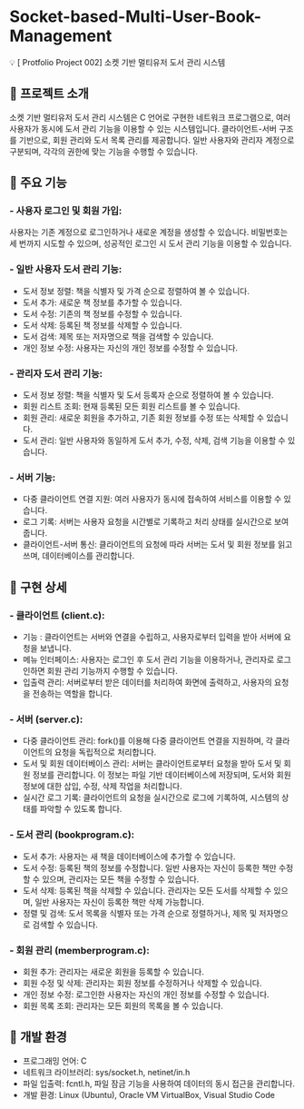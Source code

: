 # Socket-based-Multi-User-Book-Management
💡 [ Protfolio Project 002] 소켓 기반 멀티유저 도서 관리 시스템

## 📌 프로젝트 소개
소켓 기반 멀티유저 도서 관리 시스템은 C 언어로 구현한 네트워크 프로그램으로, 여러 사용자가 동시에 도서 관리 기능을 이용할 수 있는 시스템입니다. 클라이언트-서버 구조를 기반으로, 회원 관리와 도서 목록 관리를 제공합니다. 일반 사용자와 관리자 계정으로 구분되며, 각각의 권한에 맞는 기능을 수행할 수 있습니다.

## 📌 주요 기능
### - 사용자 로그인 및 회원 가입:
사용자는 기존 계정으로 로그인하거나 새로운 계정을 생성할 수 있습니다. 비밀번호는 세 번까지 시도할 수 있으며, 성공적인 로그인 시 도서 관리 기능을 이용할 수 있습니다.  

### - 일반 사용자 도서 관리 기능:
- 도서 정보 정렬: 책을 식별자 및 가격 순으로 정렬하여 볼 수 있습니다.  
- 도서 추가: 새로운 책 정보를 추가할 수 있습니다.  
- 도서 수정: 기존의 책 정보를 수정할 수 있습니다.  
- 도서 삭제: 등록된 책 정보를 삭제할 수 있습니다.  
- 도서 검색: 제목 또는 저자명으로 책을 검색할 수 있습니다.  
- 개인 정보 수정: 사용자는 자신의 개인 정보를 수정할 수 있습니다.  
  
### - 관리자 도서 관리 기능:
- 도서 정보 정렬: 책을 식별자 및 도서 등록자 순으로 정렬하여 볼 수 있습니다.  
- 회원 리스트 조회: 현재 등록된 모든 회원 리스트를 볼 수 있습니다.  
- 회원 관리: 새로운 회원을 추가하고, 기존 회원 정보를 수정 또는 삭제할 수 있습니다.  
- 도서 관리: 일반 사용자와 동일하게 도서 추가, 수정, 삭제, 검색 기능을 이용할 수 있습니다.  
  
### - 서버 기능:
- 다중 클라이언트 연결 지원: 여러 사용자가 동시에 접속하여 서비스를 이용할 수 있습니다.  
- 로그 기록: 서버는 사용자 요청을 시간별로 기록하고 처리 상태를 실시간으로 보여줍니다.  
- 클라이언트-서버 통신: 클라이언트의 요청에 따라 서버는 도서 및 회원 정보를 읽고 쓰며, 데이터베이스를 관리합니다.  

## 📌 구현 상세
### - 클라이언트 (client.c):
- 기능 : 클라이언트는 서버와 연결을 수립하고, 사용자로부터 입력을 받아 서버에 요청을 보냅니다.
- 메뉴 인터페이스: 사용자는 로그인 후 도서 관리 기능을 이용하거나, 관리자로 로그인하면 회원 관리 기능까지 수행할 수 있습니다.  
- 입출력 관리: 서버로부터 받은 데이터를 처리하여 화면에 출력하고, 사용자의 요청을 전송하는 역할을 합니다.  

### - 서버 (server.c):
- 다중 클라이언트 관리: fork()를 이용해 다중 클라이언트 연결을 지원하며, 각 클라이언트의 요청을 독립적으로 처리합니다.  
- 도서 및 회원 데이터베이스 관리: 서버는 클라이언트로부터 요청을 받아 도서 및 회원 정보를 관리합니다. 이 정보는 파일 기반 데이터베이스에 저장되며, 도서와 회원 정보에 대한 삽입, 수정, 삭제 작업을 처리합니다.  
- 실시간 로그 기록: 클라이언트의 요청을 실시간으로 로그에 기록하여, 시스템의 상태를 파악할 수 있도록 합니다.  

### - 도서 관리 (bookprogram.c):
- 도서 추가: 사용자는 새 책을 데이터베이스에 추가할 수 있습니다.
- 도서 수정: 등록된 책의 정보를 수정합니다. 일반 사용자는 자신이 등록한 책만 수정할 수 있으며, 관리자는 모든 책을 수정할 수 있습니다.  
- 도서 삭제: 등록된 책을 삭제할 수 있습니다. 관리자는 모든 도서를 삭제할 수 있으며, 일반 사용자는 자신이 등록한 책만 삭제 가능합니다.  
- 정렬 및 검색: 도서 목록을 식별자 또는 가격 순으로 정렬하거나, 제목 및 저자명으로 검색할 수 있습니다.  

### - 회원 관리 (memberprogram.c):
- 회원 추가: 관리자는 새로운 회원을 등록할 수 있습니다.  
- 회원 수정 및 삭제: 관리자는 회원 정보를 수정하거나 삭제할 수 있습니다.  
- 개인 정보 수정: 로그인한 사용자는 자신의 개인 정보를 수정할 수 있습니다.  
- 회원 목록 조회: 관리자는 모든 회원의 목록을 볼 수 있습니다.  

## 📌 개발 환경
- 프로그래밍 언어: C  
- 네트워크 라이브러리: sys/socket.h, netinet/in.h  
- 파일 입출력: fcntl.h, 파일 잠금 기능을 사용하여 데이터의 동시 접근을 관리합니다.  
- 개발 환경: Linux (Ubuntu), Oracle VM VirtualBox, Visual Studio Code  
